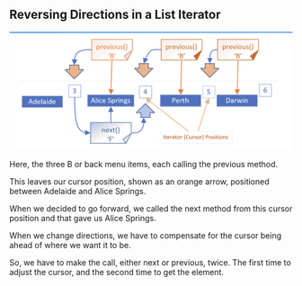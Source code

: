 ## Reversing Directions in a List Iterator
![image_1.png](image_1.png)

Here, the three B or back menu items, each calling the previous method.

This leaves our cursor position, shown as an orange arrow, positioned between Adelaide and Alice Springs.

When we decided to go forward, we called the next method from this cursor position and that gave us Alice Springs.

When we change directions, we have to compensate for the cursor being ahead of where we want it to be.

So, we have to make the call, either next or previous, twice. The first time to adjust the cursor, and the second time to get the element.